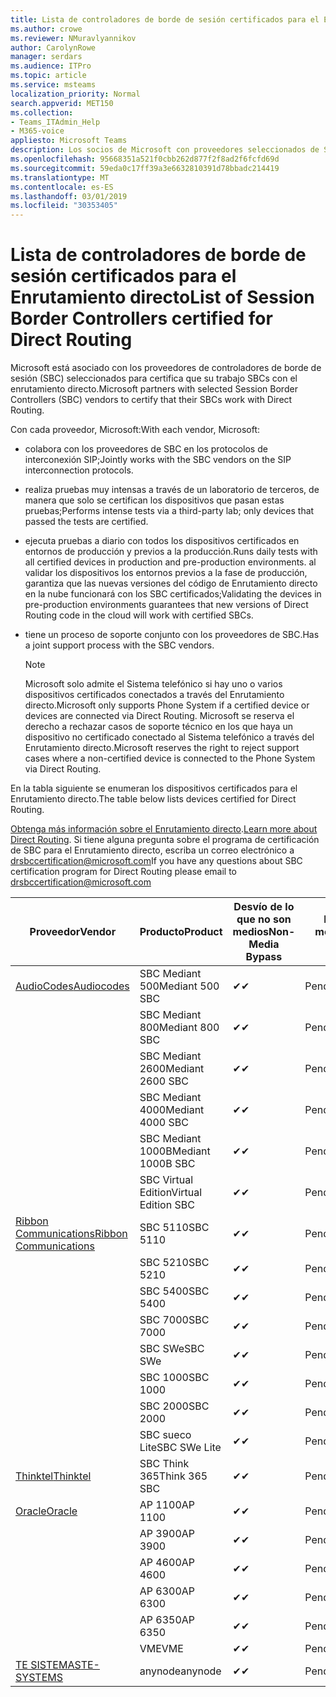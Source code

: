 ```yaml
---
title: Lista de controladores de borde de sesión certificados para el Enrutamiento directo
ms.author: crowe
ms.reviewer: NMuravlyannikov
author: CarolynRowe
manager: serdars
ms.audience: ITPro
ms.topic: article
ms.service: msteams
localization_priority: Normal
search.appverid: MET150
ms.collection:
- Teams_ITAdmin_Help
- M365-voice
appliesto: Microsoft Teams
description: Los socios de Microsoft con proveedores seleccionados de SBC certifica sus SBCs funcionan con el enrutamiento directo.
ms.openlocfilehash: 95668351a521f0cbb262d877f2f8ad2f6fcfd69d
ms.sourcegitcommit: 59eda0c17ff39a3e6632810391d78bbadc214419
ms.translationtype: MT
ms.contentlocale: es-ES
ms.lasthandoff: 03/01/2019
ms.locfileid: "30353405"
---
```

# <a name="list-of-session-border-controllers-certified-for-direct-routing"></a><span data-ttu-id="2adef-103">Lista de controladores de borde de sesión certificados para el Enrutamiento directo</span><span class="sxs-lookup"><span data-stu-id="2adef-103">List of Session Border Controllers certified for Direct Routing</span></span>

<span data-ttu-id="2adef-104">Microsoft está asociado con los proveedores de controladores de borde de sesión (SBC) seleccionados para certifica que su trabajo SBCs con el enrutamiento directo.</span><span class="sxs-lookup"><span data-stu-id="2adef-104">Microsoft partners with selected Session Border Controllers (SBC) vendors to certify that their SBCs work with Direct Routing.</span></span> 

<span data-ttu-id="2adef-105">Con cada proveedor, Microsoft:</span><span class="sxs-lookup"><span data-stu-id="2adef-105">With each vendor, Microsoft:</span></span> 

- <span data-ttu-id="2adef-106">colabora con los proveedores de SBC en los protocolos de interconexión SIP;</span><span class="sxs-lookup"><span data-stu-id="2adef-106">Jointly works with the SBC vendors on the SIP interconnection protocols.</span></span>
- <span data-ttu-id="2adef-107">realiza pruebas muy intensas a través de un laboratorio de terceros, de manera que solo se certifican los dispositivos que pasan estas pruebas;</span><span class="sxs-lookup"><span data-stu-id="2adef-107">Performs intense tests via a third-party lab; only devices that passed the tests are certified.</span></span> 
- <span data-ttu-id="2adef-108">ejecuta pruebas a diario con todos los dispositivos certificados en entornos de producción y previos a la producción.</span><span class="sxs-lookup"><span data-stu-id="2adef-108">Runs daily tests with all certified devices in production and pre-production environments.</span></span> <span data-ttu-id="2adef-109">al validar los dispositivos los entornos previos a la fase de producción, garantiza que las nuevas versiones del código de Enrutamiento directo en la nube funcionará con los SBC certificados;</span><span class="sxs-lookup"><span data-stu-id="2adef-109">Validating the devices in pre-production environments guarantees that new versions of Direct Routing code in the cloud will work with certified SBCs.</span></span> 
- <span data-ttu-id="2adef-110">tiene un proceso de soporte conjunto con los proveedores de SBC.</span><span class="sxs-lookup"><span data-stu-id="2adef-110">Has a joint support process with the SBC vendors.</span></span>


  > [!NOTE]
  > <span data-ttu-id="2adef-111">Microsoft solo admite el Sistema telefónico si hay uno o varios dispositivos certificados conectados a través del Enrutamiento directo.</span><span class="sxs-lookup"><span data-stu-id="2adef-111">Microsoft only supports Phone System if a certified device or devices are connected via Direct Routing.</span></span> <span data-ttu-id="2adef-112">Microsoft se reserva el derecho a rechazar casos de soporte técnico en los que haya un dispositivo no certificado conectado al Sistema telefónico a través del Enrutamiento directo.</span><span class="sxs-lookup"><span data-stu-id="2adef-112">Microsoft reserves the right to reject support cases where a non-certified device is connected to the Phone System via Direct Routing.</span></span> 

<span data-ttu-id="2adef-113">En la tabla siguiente se enumeran los dispositivos certificados para el Enrutamiento directo.</span><span class="sxs-lookup"><span data-stu-id="2adef-113">The table below lists devices certified for Direct Routing.</span></span> 

<span data-ttu-id="2adef-114">[Obtenga más información sobre el Enrutamiento directo](https://aka.ms/dr).</span><span class="sxs-lookup"><span data-stu-id="2adef-114">[Learn more about Direct Routing](https://aka.ms/dr).</span></span> <span data-ttu-id="2adef-115">Si tiene alguna pregunta sobre el programa de certificación de SBC para el Enrutamiento directo, escriba un correo electrónico a drsbccertification@microsoft.com</span><span class="sxs-lookup"><span data-stu-id="2adef-115">If you have any questions about SBC certification program for Direct Routing please email to drsbccertification@microsoft.com</span></span>


|                                                       <span data-ttu-id="2adef-116">Proveedor</span><span class="sxs-lookup"><span data-stu-id="2adef-116">Vendor</span></span>                                                        |       <span data-ttu-id="2adef-117">Producto</span><span class="sxs-lookup"><span data-stu-id="2adef-117">Product</span></span>       | <span data-ttu-id="2adef-118">Desvío de lo que no son medios</span><span class="sxs-lookup"><span data-stu-id="2adef-118">Non-Media Bypass</span></span> | <span data-ttu-id="2adef-119">Desvío de medios</span><span class="sxs-lookup"><span data-stu-id="2adef-119">Media Bypass</span></span> | <span data-ttu-id="2adef-120">Versión de software</span><span class="sxs-lookup"><span data-stu-id="2adef-120">Software Version</span></span> |
|---------------------------------------------------------------------------------------------------------------------|---------------------|------------------|--------------|------------------|
| [<span data-ttu-id="2adef-121">AudioCodes</span><span class="sxs-lookup"><span data-stu-id="2adef-121">Audiocodes</span></span>](https://www.audiocodes.com/solutions-products/products/products-for-microsoft-365/direct-routing-for-microsoft-teams) |   <span data-ttu-id="2adef-122">SBC Mediant 500</span><span class="sxs-lookup"><span data-stu-id="2adef-122">Mediant 500 SBC</span></span>   |     <span data-ttu-id="2adef-123">&#10004;</span><span class="sxs-lookup"><span data-stu-id="2adef-123">&#10004;</span></span>     |   <span data-ttu-id="2adef-124">Pendiente</span><span class="sxs-lookup"><span data-stu-id="2adef-124">Pending</span></span>    |  <span data-ttu-id="2adef-125">7.20A.200.055</span><span class="sxs-lookup"><span data-stu-id="2adef-125">7.20A.200.055</span></span>   |
|                                                                                                                     |   <span data-ttu-id="2adef-126">SBC Mediant 800</span><span class="sxs-lookup"><span data-stu-id="2adef-126">Mediant 800 SBC</span></span>   |     <span data-ttu-id="2adef-127">&#10004;</span><span class="sxs-lookup"><span data-stu-id="2adef-127">&#10004;</span></span>     |   <span data-ttu-id="2adef-128">Pendiente</span><span class="sxs-lookup"><span data-stu-id="2adef-128">Pending</span></span>    |  <span data-ttu-id="2adef-129">7.20A.200.055</span><span class="sxs-lookup"><span data-stu-id="2adef-129">7.20A.200.055</span></span>   |
|                                                                                                                     |  <span data-ttu-id="2adef-130">SBC Mediant 2600</span><span class="sxs-lookup"><span data-stu-id="2adef-130">Mediant 2600 SBC</span></span>   |     <span data-ttu-id="2adef-131">&#10004;</span><span class="sxs-lookup"><span data-stu-id="2adef-131">&#10004;</span></span>     |   <span data-ttu-id="2adef-132">Pendiente</span><span class="sxs-lookup"><span data-stu-id="2adef-132">Pending</span></span>    |  <span data-ttu-id="2adef-133">7.20A.200.055</span><span class="sxs-lookup"><span data-stu-id="2adef-133">7.20A.200.055</span></span>   |
|                                                                                                                     |  <span data-ttu-id="2adef-134">SBC Mediant 4000</span><span class="sxs-lookup"><span data-stu-id="2adef-134">Mediant 4000 SBC</span></span>   |     <span data-ttu-id="2adef-135">&#10004;</span><span class="sxs-lookup"><span data-stu-id="2adef-135">&#10004;</span></span>     |   <span data-ttu-id="2adef-136">Pendiente</span><span class="sxs-lookup"><span data-stu-id="2adef-136">Pending</span></span>    |  <span data-ttu-id="2adef-137">7.20A.200.055</span><span class="sxs-lookup"><span data-stu-id="2adef-137">7.20A.200.055</span></span>   |
|                                                                                                                     | <span data-ttu-id="2adef-138">SBC Mediant 1000B</span><span class="sxs-lookup"><span data-stu-id="2adef-138">Mediant 1000B  SBC</span></span>  |     <span data-ttu-id="2adef-139">&#10004;</span><span class="sxs-lookup"><span data-stu-id="2adef-139">&#10004;</span></span>     |   <span data-ttu-id="2adef-140">Pendiente</span><span class="sxs-lookup"><span data-stu-id="2adef-140">Pending</span></span>    |  <span data-ttu-id="2adef-141">7.20A.200.055</span><span class="sxs-lookup"><span data-stu-id="2adef-141">7.20A.200.055</span></span>   |
|                                                                                                                     | <span data-ttu-id="2adef-142">SBC Virtual Edition</span><span class="sxs-lookup"><span data-stu-id="2adef-142">Virtual Edition SBC</span></span> |     <span data-ttu-id="2adef-143">&#10004;</span><span class="sxs-lookup"><span data-stu-id="2adef-143">&#10004;</span></span>     |   <span data-ttu-id="2adef-144">Pendiente</span><span class="sxs-lookup"><span data-stu-id="2adef-144">Pending</span></span>    |  <span data-ttu-id="2adef-145">7.20A.200.055</span><span class="sxs-lookup"><span data-stu-id="2adef-145">7.20A.200.055</span></span>   |
|  [<span data-ttu-id="2adef-146">Ribbon Communications</span><span class="sxs-lookup"><span data-stu-id="2adef-146">Ribbon Communications</span></span>](https://ribboncommunications.com/solutions/enterprise-solutions/microsoft-skype-business)  |      <span data-ttu-id="2adef-147">SBC 5110</span><span class="sxs-lookup"><span data-stu-id="2adef-147">SBC 5110</span></span>       |     <span data-ttu-id="2adef-148">&#10004;</span><span class="sxs-lookup"><span data-stu-id="2adef-148">&#10004;</span></span>     |   <span data-ttu-id="2adef-149">Pendiente</span><span class="sxs-lookup"><span data-stu-id="2adef-149">Pending</span></span>    |       <span data-ttu-id="2adef-150">V6.2</span><span class="sxs-lookup"><span data-stu-id="2adef-150">V6.2</span></span>       |
|                                                                                                                     |      <span data-ttu-id="2adef-151">SBC 5210</span><span class="sxs-lookup"><span data-stu-id="2adef-151">SBC 5210</span></span>       |     <span data-ttu-id="2adef-152">&#10004;</span><span class="sxs-lookup"><span data-stu-id="2adef-152">&#10004;</span></span>     |   <span data-ttu-id="2adef-153">Pendiente</span><span class="sxs-lookup"><span data-stu-id="2adef-153">Pending</span></span>    |       <span data-ttu-id="2adef-154">V6.2</span><span class="sxs-lookup"><span data-stu-id="2adef-154">V6.2</span></span>       |
|                                                                                                                     |      <span data-ttu-id="2adef-155">SBC 5400</span><span class="sxs-lookup"><span data-stu-id="2adef-155">SBC 5400</span></span>       |     <span data-ttu-id="2adef-156">&#10004;</span><span class="sxs-lookup"><span data-stu-id="2adef-156">&#10004;</span></span>     |   <span data-ttu-id="2adef-157">Pendiente</span><span class="sxs-lookup"><span data-stu-id="2adef-157">Pending</span></span>    |       <span data-ttu-id="2adef-158">V6.2</span><span class="sxs-lookup"><span data-stu-id="2adef-158">V6.2</span></span>       |
|                                                                                                                     |      <span data-ttu-id="2adef-159">SBC 7000</span><span class="sxs-lookup"><span data-stu-id="2adef-159">SBC 7000</span></span>       |     <span data-ttu-id="2adef-160">&#10004;</span><span class="sxs-lookup"><span data-stu-id="2adef-160">&#10004;</span></span>     |   <span data-ttu-id="2adef-161">Pendiente</span><span class="sxs-lookup"><span data-stu-id="2adef-161">Pending</span></span>    |       <span data-ttu-id="2adef-162">V6.2</span><span class="sxs-lookup"><span data-stu-id="2adef-162">V6.2</span></span>       |
|                                                                                                                     |       <span data-ttu-id="2adef-163">SBC SWe</span><span class="sxs-lookup"><span data-stu-id="2adef-163">SBC SWe</span></span>       |     <span data-ttu-id="2adef-164">&#10004;</span><span class="sxs-lookup"><span data-stu-id="2adef-164">&#10004;</span></span>     |   <span data-ttu-id="2adef-165">Pendiente</span><span class="sxs-lookup"><span data-stu-id="2adef-165">Pending</span></span>    |       <span data-ttu-id="2adef-166">V6.2</span><span class="sxs-lookup"><span data-stu-id="2adef-166">V6.2</span></span>       |
|                                                                                                                     |      <span data-ttu-id="2adef-167">SBC 1000</span><span class="sxs-lookup"><span data-stu-id="2adef-167">SBC 1000</span></span>       |     <span data-ttu-id="2adef-168">&#10004;</span><span class="sxs-lookup"><span data-stu-id="2adef-168">&#10004;</span></span>     |   <span data-ttu-id="2adef-169">Pendiente</span><span class="sxs-lookup"><span data-stu-id="2adef-169">Pending</span></span>    |      <span data-ttu-id="2adef-170">V7.0.2</span><span class="sxs-lookup"><span data-stu-id="2adef-170">V7.0.2</span></span>      |
|                                                                                                                     |      <span data-ttu-id="2adef-171">SBC 2000</span><span class="sxs-lookup"><span data-stu-id="2adef-171">SBC 2000</span></span>       |     <span data-ttu-id="2adef-172">&#10004;</span><span class="sxs-lookup"><span data-stu-id="2adef-172">&#10004;</span></span>     |   <span data-ttu-id="2adef-173">Pendiente</span><span class="sxs-lookup"><span data-stu-id="2adef-173">Pending</span></span>    |      <span data-ttu-id="2adef-174">V7.0.2</span><span class="sxs-lookup"><span data-stu-id="2adef-174">V7.0.2</span></span>      |
|                                                                                                                     |    <span data-ttu-id="2adef-175">SBC sueco Lite</span><span class="sxs-lookup"><span data-stu-id="2adef-175">SBC SWe Lite</span></span>     |     <span data-ttu-id="2adef-176">&#10004;</span><span class="sxs-lookup"><span data-stu-id="2adef-176">&#10004;</span></span>     |   <span data-ttu-id="2adef-177">Pendiente</span><span class="sxs-lookup"><span data-stu-id="2adef-177">Pending</span></span>    |      <span data-ttu-id="2adef-178">V7.0.4</span><span class="sxs-lookup"><span data-stu-id="2adef-178">V7.0.4</span></span>      |
|                     [<span data-ttu-id="2adef-179">Thinktel</span><span class="sxs-lookup"><span data-stu-id="2adef-179">Thinktel</span></span>](https://www.thinktel.ca/services/think-365/think-365-overview/)                      |    <span data-ttu-id="2adef-180">SBC Think 365</span><span class="sxs-lookup"><span data-stu-id="2adef-180">Think 365 SBC</span></span>    |     <span data-ttu-id="2adef-181">&#10004;</span><span class="sxs-lookup"><span data-stu-id="2adef-181">&#10004;</span></span>     |   <span data-ttu-id="2adef-182">Pendiente</span><span class="sxs-lookup"><span data-stu-id="2adef-182">Pending</span></span>    |       <span data-ttu-id="2adef-183">V1.4</span><span class="sxs-lookup"><span data-stu-id="2adef-183">V1.4</span></span>       |
|                     [<span data-ttu-id="2adef-184">Oracle</span><span class="sxs-lookup"><span data-stu-id="2adef-184">Oracle</span></span>](https://www.oracle.com/industries/communications/enterprise-session-border-controller/microsoft.html)                      |    <span data-ttu-id="2adef-185">AP 1100</span><span class="sxs-lookup"><span data-stu-id="2adef-185">AP 1100</span></span>      |    <span data-ttu-id="2adef-186">&#10004;</span><span class="sxs-lookup"><span data-stu-id="2adef-186">&#10004;</span></span>     |   <span data-ttu-id="2adef-187">Pendiente</span><span class="sxs-lookup"><span data-stu-id="2adef-187">Pending</span></span>  |   <span data-ttu-id="2adef-188">ECZ8.1m1p6</span><span class="sxs-lookup"><span data-stu-id="2adef-188">ECZ8.1m1p6</span></span>  |
|                                                                                                                    |    <span data-ttu-id="2adef-189">AP 3900</span><span class="sxs-lookup"><span data-stu-id="2adef-189">AP 3900</span></span>           |    <span data-ttu-id="2adef-190">&#10004;</span><span class="sxs-lookup"><span data-stu-id="2adef-190">&#10004;</span></span>     |   <span data-ttu-id="2adef-191">Pendiente</span><span class="sxs-lookup"><span data-stu-id="2adef-191">Pending</span></span>  |   <span data-ttu-id="2adef-192">ECZ8.1m1p6</span><span class="sxs-lookup"><span data-stu-id="2adef-192">ECZ8.1m1p6</span></span>  | 
|                                                                                                                    |      <span data-ttu-id="2adef-193">AP 4600</span><span class="sxs-lookup"><span data-stu-id="2adef-193">AP 4600</span></span>         |    <span data-ttu-id="2adef-194">&#10004;</span><span class="sxs-lookup"><span data-stu-id="2adef-194">&#10004;</span></span>   |   <span data-ttu-id="2adef-195">Pendiente</span><span class="sxs-lookup"><span data-stu-id="2adef-195">Pending</span></span>    |     <span data-ttu-id="2adef-196">ECZ8.1m1p6</span><span class="sxs-lookup"><span data-stu-id="2adef-196">ECZ8.1m1p6</span></span>  |
|                                                                                                                    |      <span data-ttu-id="2adef-197">AP 6300</span><span class="sxs-lookup"><span data-stu-id="2adef-197">AP 6300</span></span>         |    <span data-ttu-id="2adef-198">&#10004;</span><span class="sxs-lookup"><span data-stu-id="2adef-198">&#10004;</span></span>   |   <span data-ttu-id="2adef-199">Pendiente</span><span class="sxs-lookup"><span data-stu-id="2adef-199">Pending</span></span>    |     <span data-ttu-id="2adef-200">ECZ8.1m1p6</span><span class="sxs-lookup"><span data-stu-id="2adef-200">ECZ8.1m1p6</span></span>  |
|                                                                                                                   |      <span data-ttu-id="2adef-201">AP 6350</span><span class="sxs-lookup"><span data-stu-id="2adef-201">AP 6350</span></span>           |    <span data-ttu-id="2adef-202">&#10004;</span><span class="sxs-lookup"><span data-stu-id="2adef-202">&#10004;</span></span>   |   <span data-ttu-id="2adef-203">Pendiente</span><span class="sxs-lookup"><span data-stu-id="2adef-203">Pending</span></span>    |     <span data-ttu-id="2adef-204">ECZ8.1m1p6</span><span class="sxs-lookup"><span data-stu-id="2adef-204">ECZ8.1m1p6</span></span>  |                                             
|                                                                                                                    |      <span data-ttu-id="2adef-205">VME</span><span class="sxs-lookup"><span data-stu-id="2adef-205">VME</span></span>           |    <span data-ttu-id="2adef-206">&#10004;</span><span class="sxs-lookup"><span data-stu-id="2adef-206">&#10004;</span></span>    |   <span data-ttu-id="2adef-207">Pendiente</span><span class="sxs-lookup"><span data-stu-id="2adef-207">Pending</span></span>    |     <span data-ttu-id="2adef-208">ECZ8.1m1p6</span><span class="sxs-lookup"><span data-stu-id="2adef-208">ECZ8.1m1p6</span></span>   |
|                     [<span data-ttu-id="2adef-209">TE SISTEMAS</span><span class="sxs-lookup"><span data-stu-id="2adef-209">TE-SYSTEMS</span></span>](https://www.anynode.de/anynode-and-microsoft-teams/)                               |     <span data-ttu-id="2adef-210">anynode</span><span class="sxs-lookup"><span data-stu-id="2adef-210">anynode</span></span>         |     <span data-ttu-id="2adef-211">&#10004;</span><span class="sxs-lookup"><span data-stu-id="2adef-211">&#10004;</span></span>   |   <span data-ttu-id="2adef-212">Pendiente</span><span class="sxs-lookup"><span data-stu-id="2adef-212">Pending</span></span>    |      <span data-ttu-id="2adef-213">V3.16.2</span><span class="sxs-lookup"><span data-stu-id="2adef-213">v3.16.2</span></span>      |
